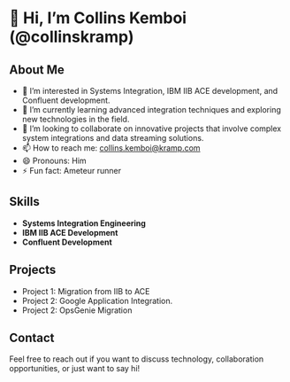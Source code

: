 # 👋 Hi, I’m Collins Kemboi (@collinskramp)

## About Me
- 👀 I’m interested in Systems Integration, IBM IIB ACE development, and Confluent development.
- 🌱 I’m currently learning advanced integration techniques and exploring new technologies in the field.
- 💞️ I’m looking to collaborate on innovative projects that involve complex system integrations and data streaming solutions.
- 📫 How to reach me: collins.kemboi@kramp.com 
- 😄 Pronouns: Him
- ⚡ Fun fact: Ameteur runner

## Skills
- **Systems Integration Engineering**
- **IBM IIB ACE Development**
- **Confluent Development**

## Projects
- Project 1: Migration from IIB to ACE
- Project 2: Google Application Integration.
- Project 2: OpsGenie Migration

## Contact
Feel free to reach out if you want to discuss technology, collaboration opportunities, or just want to say hi!

